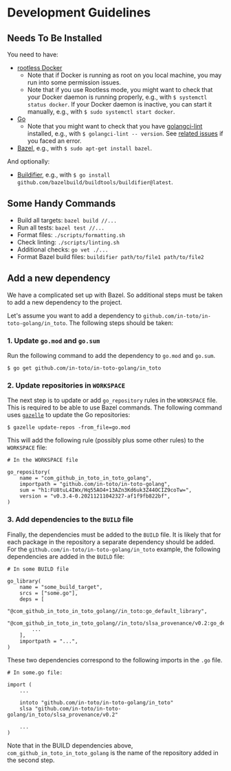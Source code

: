 # Development Guidelines

## Needs To Be Installed

You need to have:

- [rootless Docker](https://docs.docker.com/engine/security/rootless/)
  - Note that if Docker is running as root on you local machine, you may run into some permission issues. 
  - Note that if you use Rootless mode, you might want to check that your Docker daemon is running properly, e.g., with `$ systemctl status docker`. If
  your Docker daemon is inactive, you can start it manually, e.g., with `$ sudo systemctl start docker`.  
- [Go](https://go.dev/)
  - Note that you might want to check that you have [golangci-lint](https://github.com/golangci/golangci-lint) installed, e.g., with `$ golangci-lint --
  version`. See [related issues](https://github.com/golangci/golangci-lint/issues/648) if you faced an error.
- [Bazel](https://bazel.build/), e.g., with `$ sudo apt-get install bazel`.

And optionally:

- [Buildifier](https://github.com/bazelbuild/buildtools/blob/master/buildifier/), e.g., with `$ go install github.com/bazelbuild/buildtools/buildifier@latest`.

## Some Handy Commands

- Build all targets: `bazel build //...`
- Run all tests: `bazel test //...`
- Format files: `./scripts/formatting.sh`
- Check linting: `./scripts/linting.sh`
- Additional checks: `go vet ./...`
- Format Bazel build files: `buildifier path/to/file1 path/to/file2`

## Add a new dependency

We have a complicated set up with Bazel. So additional steps must be taken to add a new dependency to the project.

Let's assume you want to add a dependency to `github.com/in-toto/in-toto-golang/in_toto`. The following steps should be taken:

### 1. Update `go.mod` and `go.sum`

Run the following command to add the dependency to `go.mod` and `go.sum`.

```
$ go get github.com/in-toto/in-toto-golang/in_toto
```

### 2. Update repositories in `WORKSPACE`

The next step is to update or add `go_repository` rules in the `WORKSPACE` file. This is required to be able to use Bazel commands. The following command uses
[`gazelle`](https://github.com/bazelbuild/bazel-gazelle) to update the Go repositories:

```
$ gazelle update-repos -from_file=go.mod
```

This will add the following rule (possibly plus some other rules) to the `WORKSPACE` file:

```
# In the WORKSPACE file

go_repository(
    name = "com_github_in_toto_in_toto_golang",
    importpath = "github.com/in-toto/in-toto-golang",
    sum = "h1:FU8tuL4IWx/Hq55AO4+13AZn3Kd6uk3Z44OCIZ9coTw=",
    version = "v0.3.4-0.20211211042327-af1f9fb822bf",
)
```

### 3. Add dependencies to the `BUILD` file

Finally, the dependencies must be added to the `BUILD` file. It is likely that for each package in the repository a separate dependency should be added. For the `github.com/in-toto/in-toto-golang/in_toto` example, the following dependencies are added in the `BUILD` file:

```
# In some BUILD file

go_library(
    name = "some_build_target",
    srcs = ["some.go"],
    deps = [
        "@com_github_in_toto_in_toto_golang//in_toto:go_default_library",
        "@com_github_in_toto_in_toto_golang//in_toto/slsa_provenance/v0.2:go_default_library",
        ...
    ],
    importpath = "...",
)
```

These two dependencies correspond to the following imports in the `.go` file.

```
# In some.go file:

import (
    ...

	intoto "github.com/in-toto/in-toto-golang/in_toto"
	slsa "github.com/in-toto/in-toto-golang/in_toto/slsa_provenance/v0.2"

    ...
)
```

Note that in the BUILD dependencies above, `com_github_in_toto_in_toto_golang` is the name of the repository added in the second step.
